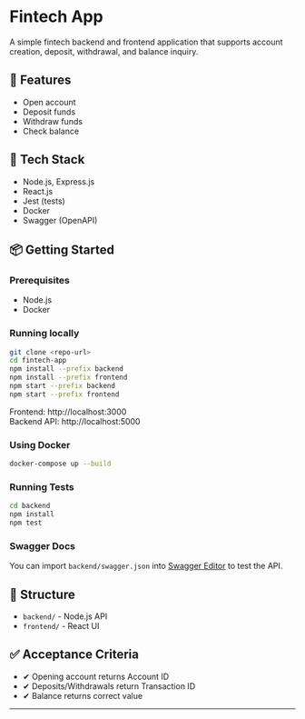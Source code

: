 # Fintech App

A simple fintech backend and frontend application that supports account creation, deposit, withdrawal, and balance inquiry.

## 🚀 Features
- Open account
- Deposit funds
- Withdraw funds
- Check balance

## 🧱 Tech Stack
- Node.js, Express.js
- React.js
- Jest (tests)
- Docker
- Swagger (OpenAPI)

## 📦 Getting Started
### Prerequisites
- Node.js
- Docker

### Running locally
```bash
git clone <repo-url>
cd fintech-app
npm install --prefix backend
npm install --prefix frontend
npm start --prefix backend
npm start --prefix frontend
```
Frontend: http://localhost:3000  
Backend API: http://localhost:5000

### Using Docker
```bash
docker-compose up --build
```

### Running Tests
```bash
cd backend
npm install
npm test
```

### Swagger Docs
You can import `backend/swagger.json` into [Swagger Editor](https://editor.swagger.io/) to test the API.

## 📂 Structure
- `backend/` - Node.js API
- `frontend/` - React UI

## ✅ Acceptance Criteria
- ✔ Opening account returns Account ID
- ✔ Deposits/Withdrawals return Transaction ID
- ✔ Balance returns correct value

---
